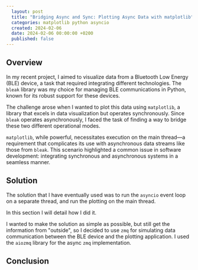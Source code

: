 ```yaml
---
  layout: post
  title: "Bridging Async and Sync: Plotting Async Data with matplotlib"
  categories: matplotlib python asyncio
  created: 2024-02-06
  date: 2024-02-06 00:00:00 +0200
  published: false
---
```


## Overview

In my recent project, I aimed to visualize data from a Bluetooth Low Energy (BLE) device, a task that required
integrating different technologies. The `bleak` library was my choice for managing BLE communications in Python, known for
its robust support for these devices.

The challenge arose when I wanted to plot this data using `matplotlib`, a library that excels in data visualization but
operates synchronously. Since `bleak` operates asynchronously, I faced the task of finding a way to bridge these two
different operational modes.

`matplotlib`, while powerful, necessitates execution on the main thread—a requirement that complicates its use with
asynchronous data streams like those from `bleak`. This scenario highlighted a common issue in software development:
integrating synchronous and asynchronous systems in a seamless manner.

## Solution

The solution that I have eventually used was to run the `asyncio` event loop on a separate thread, and run the plotting
on the main thread.

In this section I will detail how I did it.

I wanted to make the solution as simple as possible, but still get the information from "outside", so I decided to
use `zmq` for simulating data communication between the BLE device and the plotting application. I used the `aiozmq`
library for the async `zmq` implementation.

## Conclusion